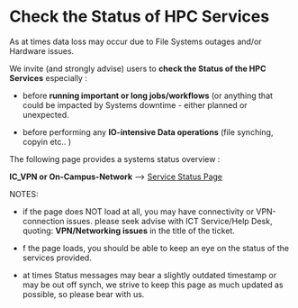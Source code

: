 


# Check the Status of HPC Services

As at times data loss may occur due to File Systems outages and/or Hardware issues.

We invite (and strongly advise) users to **check the Status of the HPC Services**  especially :  

- before **running important or long jobs/workflows** (or anything that could be impacted by Systems downtime - either planned or unexpected.  

- before performing any **IO-intensive Data operations** (file synching, copyin etc.. )


The following page provides a systems status overview :

**IC_VPN or On-Campus-Network** --> [Service Status Page](https://selfservice.rcs.imperial.ac.uk/service-status)

NOTES:

- if the page does NOT load at all, you may have connectivity or VPN-connection issues.
    please seek advise with ICT Service/Help Desk, quoting: **VPN/Networking issues** in the title of the ticket.

- f the page loads, you should be able to keep an eye on the status of the services provided.

- at times Status messages may bear a slightly outdated timestamp or may be out off synch, we strive to keep this page as much updated as possible, so please bear with us.   
